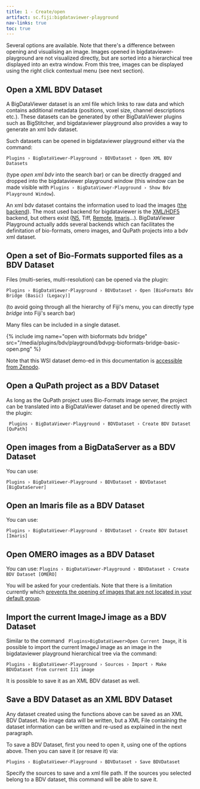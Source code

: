 ```yaml
---
title: 1 - Create/open
artifact: sc.fiji:bigdataviewer-playground
nav-links: true
toc: true
---
```


Several options are available. Note that there's a difference between opening and visualising an image. Images opened in bigdataviewer-playground are not visualized directly, but are sorted into a hierarchical tree displayed into an extra window. From this tree, images can be displayed using the right click contextual menu (see next section).

## Open a XML BDV Dataset

A BigDataViewer dataset is an xml file which links to raw data and which contains additional metadata (positions, voxel size, channel descriptions etc.). These datasets can be generated by other BigDataViewer plugins such as BigStitcher, and bigdataviewer playground also provides a way to generate an xml bdv dataset. 

Such datasets can be opened in bigdataviewer playground either via the command:

`Plugins › BigDataViewer-Playground › BDVDataset › Open XML BDV Datasets` 

(type *open xml bdv* into the search bar) or can be directly dragged and dropped into the bigdataviewer playground window (this window can be made visible with `Plugins › BigDataViewer-Playground › Show Bdv Playground Window`).

An xml bdv dataset contains the information used to load the images ([the backend](https://youtu.be/LHI7vXiUUms?t=521)). The most used backend for bigdataviewer is the [XML/HDF5](/plugins/bdv/#exporting-datasets-for-the-bigdataviewer) backend, but others exist ([N5](https://github.com/bigdataviewer/bigdataviewer-core/blob/-/src/main/java/bdv/img/n5/XmlIoN5ImageLoader.java), Tiff, [Remote](https://github.com/bigdataviewer/bigdataviewer-core/blob/-/src/main/java/bdv/img/remote/XmlIoRemoteImageLoader.java), [Imaris](https://github.com/bigdataviewer/bigdataviewer-core/blob/-/src/main/java/bdv/img/imaris/XmlIoImarisImageLoader.java)...). BigDataViewer Playground actually adds several backends which can facilitates the definitation of bio-formats, omero images, and QuPath projects into a bdv xml dataset.

## Open a set of Bio-Formats supported files as a BDV Dataset

Files (multi-series, multi-resolution) can be opened via the plugin:

`Plugins › BigDataViewer-Playground › BDVDataset › Open [BioFormats Bdv Bridge (Basic) (Legacy)]`

(to avoid going through all the hierarchy of Fiji's menu, you can directly type *bridge* into Fiji's search bar)

Many files can be included in a single dataset.

{% include img name="open with bioformats bdv bridge" src="/media/plugins/bdv/playground/bdvpg-bioformats-bridge-basic-open.png" %}

Note that this WSI dataset demo-ed in this documentation is [accessible from Zenodo](https://zenodo.org/record/6553641#.YuD7ioRBxD8).

## Open a QuPath project as a BDV Dataset

As long as the QuPath project uses Bio-Formats image server, the project can be translated into a BigDataViewer dataset and be opened directly with the plugin: 

` Plugins › BigDataViewer-Playground › BDVDataset › Create BDV Dataset [QuPath]`

## Open images from a BigDataServer as a BDV Dataset

You can use:

`Plugins › BigDataViewer-Playground › BDVDataset › BDVDataset [BigDataServer]`

## Open an Imaris file as a BDV Dataset

You can use:

`Plugins › BigDataViewer-Playground › BDVDataset › Create BDV Dataset [Imaris]`

## Open OMERO images as a BDV Dataset

You can use:
`Plugins › BigDataViewer-Playground › BDVDataset › Create BDV Dataset [OMERO]`

You will be asked for your credentials. Note that there is a limitation currently which [prevents the opening of images that are not located in your default group](https://github.com/imagej/imagej-omero/issues/117). 

## Import the current ImageJ image as a BDV Dataset

Similar to the command ` Plugins>BigDataViewer>Open Current Image`, it is possible to import the current ImageJ image as an image in the bigdataviewer playground hierarchical tree via the command:

`Plugins › BigDataViewer-Playground › Sources › Import › Make BDVDataset from current IJ1 image`

It is possible to save it as an XML BDV dataset as well.

## Save a BDV Dataset as an XML BDV Dataset

Any dataset created using the functions above can be saved as an XML BDV Dataset. No image data will be written, but a XML File containing the dataset information can be written and re-used as explained in the next paragraph.

To save a BDV Dataset, first you need to open it, using one of the options above. Then you can save it (or resave it) via:

`Plugins › BigDataViewer-Playground › BDVDataset › Save BDVDataset`

Specify the sources to save and a xml file path. If the sources you selected belong to a BDV dataset, this command will be able to save it.













